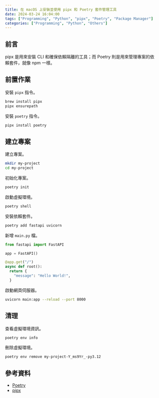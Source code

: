 ```yaml
---
title: 在 macOS 上安裝並使用 pipx 和 Poetry 套件管理工具
date: 2024-03-24 16:04:00
tags: ["Programming", "Python", "pipx", "Poetry", "Package Manager"]
categories: ["Programming", "Python", "Others"]
---
```


## 前言

pipx 是用來安裝 CLI 和確保依賴隔離的工具；而 Poetry 則是用來管理專案的依賴套件，就像 npm 一樣。

## 前置作業

安裝 `pipx` 指令。

```bash
brew install pipx
pipx ensurepath
```

安裝 `poetry` 指令。

```bash
pipx install poetry
```

## 建立專案

建立專案。

```bash
mkdir my-project
cd my-project
```

初始化專案。

```bash
poetry init
```

啟動虛擬環境。

```bash
poetry shell
```

安裝依賴套件。

```bash
poetry add fastapi uvicorn
```

新增 `main.py` 檔。

```py
from fastapi import FastAPI

app = FastAPI()

@app.get("/")
async def root():
  return {
    "message": "Hello World!",
  }
```

啟動網頁伺服器。

```bash
uvicorn main:app --reload --port 8000
```

## 清理

查看虛擬環境資訊。

```bash
poetry env info
```

刪除虛擬環境。

```bash
poetry env remove my-project-Y_ms9Yr_-py3.12
```

## 參考資料

- [Poetry](https://python-poetry.org/)
- [pipx](https://pipx.pypa.io/)
